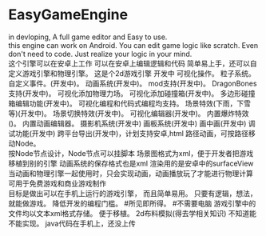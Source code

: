 # EasyGameEngine
in devloping, A full game editor and Easy to use.
<br/>
this engine can work on Android.
You can edit game logic like scratch.
Even don't need to code.
Just realize your logic in your mind.
<br/>
这个引擎可以在安卓上工作
可以在安卓上编辑逻辑和代码
简单易上手，还可以自定义游戏引擎和物理引擎。
这是个2d游戏引擎
开发中
可视化操作。
粒子系统。
自定义事件。(开发中)。
动画系统(开发中)。
mod支持(开发中)。
DragonBones支持(开发中)。
可视化添加物理力场。
可视化添加碰撞箱(开发中)。
多边形碰撞箱编辑功能(开发中)。
可视化编程和代码式编程均支持。
场景特效(下雨，下雪等)(开发中)。
场景切换特效(开发中)。
可视化编辑器(开发中)。
内置爆炸特效()。
内置动画编辑器。
摄影机系统(开发中)
画板系统(开发中)
画中画(开发中)
调试功能(开发中)
跨平台导出(开发中)，计划支持安卓,html
路径动画，可按路径移动Node。
<br/>
按Node节点设计，Node节点可以挂脚本
场景图格式为xml，便于开发者把游戏移植到别的引擎
动画系统的保存格式也是xml
渲染用的是安卓中的surfaceView
<br/>
当动画和物理引擎一起使用时，只会实现动画，动画播放玩了才能进行物理计算
<br/>
可用于免费游戏和商业游戏制作
<br/>
目标是做出可以在手机上运行的游戏引擎，
而且简单易用。
只要有逻辑，想法，就能做游戏。
降低开发的编程门槛。
#所见即所得。
#不需要电脑
游戏引擎中的文件均以文本xml格式存储。
便于移植。
2d布料模拟(得去学相关知识)
不知道能不能实现。
java代码在手机上，还没上传
